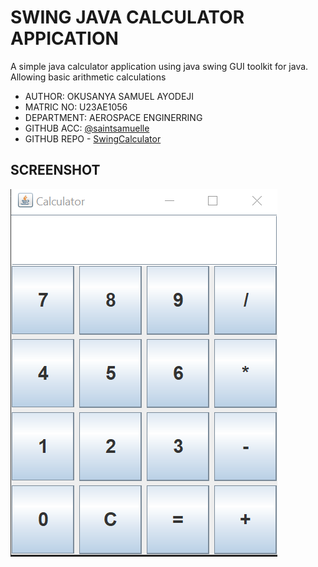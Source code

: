 # SWING JAVA CALCULATOR APPICATION

A simple java calculator application using java swing GUI toolkit for java. Allowing basic arithmetic calculations

- AUTHOR: OKUSANYA SAMUEL AYODEJI
- MATRIC NO: U23AE1056
- DEPARTMENT: AEROSPACE ENGINERRING
- GITHUB ACC: [@saintsamuelle](https://github.com/saintsamuelle)
- GITHUB REPO - [SwingCalculator](https://github.com/saintsamuelle/swing-calculator-U23AE1056)

## SCREENSHOT
![calculator-img](/images/calculator-pic.png)

